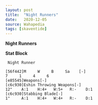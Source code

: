 ```yaml
---
layout: post
title:  "Night Runners"
date:   2020-12-05
source: Wahapedia
tags: [skaventide]
---
```


**Night Runners**

**Stat Block**
```
 Night Runner
```

```
[56f442]M     W     B     Sa    [-]
7     1     4     6     
[e85545]Weapons[-]
[c6c930]Eshin Throwing Weapons[-]
12"    A:1    H:4+   W:5+   R:-    D:1   
[c6c930]Stabbing Blade[-]
1"     A:1    H:4+   W:4+   R:-    D:1   
```


